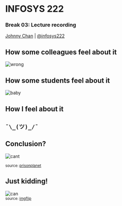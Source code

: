 # <i class="fa fa-database"></i> INFOSYS 222
### Break 03: Lecture recording
[Johnny Chan](mailto:jh.chan@auckland.ac.nz) | [@infosys222](http://twitter.com/infosys222)



## How some colleagues feel about it
![wrong](https://pixabay.com/static/uploads/photo/2014/08/28/08/04/wrong-way-429723_960_720.jpg)



## How some students feel about it
![baby](https://pixabay.com/static/uploads/photo/2014/09/12/22/28/baby-443393_960_720.jpg)



## How I feel about it

## `¯\_(ツ)_/¯` <!-- .element: class="fragment" -->



## Conclusion?
![cant](http://img.photobucket.com/albums/v393/youricarma/Miscellaneous/alfred-e-obama-mad.jpg)

<small>source: [prisonplanet](http://forum.prisonplanet.com/index.php?topic=235430.0)</small>



## Just kidding!
![can](https://i.imgflip.com/wpby4.jpg)  
<small>source: [imgflip](https://imgflip.com/i/wpby4)</small>
